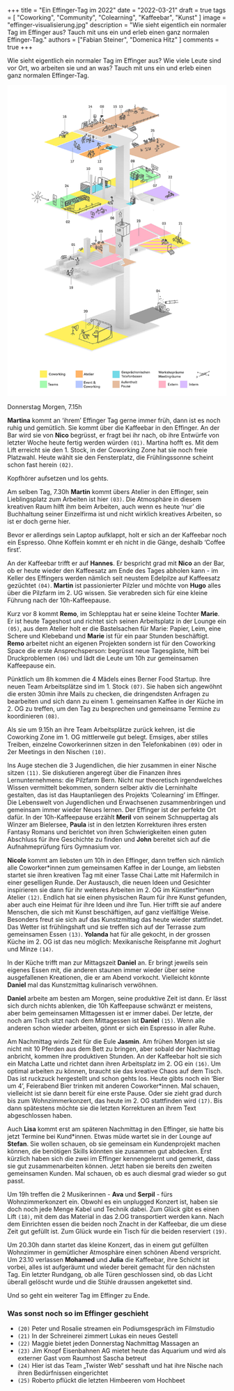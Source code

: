 +++
title = "Ein Effinger-Tag im 2022"
date = "2022-03-21"
draft = true
tags = [ "Coworking", "Community", "Colearning", "Kaffeebar", "Kunst" ]
image = "effinger-visualisierung.jpg"
description = "Wie sieht eigentlich ein normaler Tag im Effinger aus? Tauch mit uns ein und erleb einen ganz normalen Effinger-Tag."
authors = ["Fabian Steiner", "Domenica Hitz" ]
comments = true
+++

<div class="lead">Wie sieht eigentlich ein normaler Tag im Effinger aus? Wie viele Leute sind vor Ort, wo arbeiten sie und an was? Tauch mit uns ein und erleb einen ganz normalen Effinger-Tag.</div>

![Effinger Visualisierung](effinger-visualisierung.jpg)

Donnerstag Morgen, 7.15h

**Martina** kommt an ‘ihrem’ Effinger Tag gerne immer früh, dann ist es noch ruhig und gemütlich. Sie kommt über die Kaffeebar in den Effinger. An der Bar wird sie von **Nico** begrüsst, er fragt bei ihr nach, ob ihre Entwürfe von letzter Woche heute fertig werden würden `(01)`. Martina hofft es. Mit dem Lift erreicht sie den 1. Stock, in der Coworking Zone hat sie noch freie Platzwahl. Heute wählt sie den Fensterplatz, die Frühlingssonne scheint schon fast herein `(02)`.

Kopfhörer aufsetzen und los gehts.

Am selben Tag, 7.30h **Martin** kommt übers Atelier in den Effinger, sein Lieblingsplatz zum Arbeiten ist hier `(03)`. Die Atmosphäre in diesem kreativen Raum hilft ihm beim Arbeiten, auch wenn es heute ‘nur’ die Buchhaltung seiner Einzelfirma ist und nicht wirklich kreatives Arbeiten, so ist er doch gerne hier.

Bevor er allerdings sein Laptop aufklappt, holt er sich an der Kaffeebar noch ein Espresso. Ohne Koffein kommt er eh nicht in die Gänge, deshalb ‘Coffee first’.

An der Kaffeebar trifft er auf **Hannes**. Er bespricht grad mit **Nico** an der Bar, ob er heute wieder den Kaffeesatz am Ende des Tages abholen kann - im Keller des Effingers werden nämlich seit neustem Edelpilze auf Kaffeesatz gezüchtet `(04)`. **Martin** ist passionierter Pilzler und möchte von **Hugo** alles über die Pilzfarm im 2. UG wissen. Sie verabreden sich für eine kleine Führung nach der 10h-Kaffeepause.

Kurz vor 8 kommt **Remo**, im Schlepptau hat er seine kleine Tochter **Marie**. Er ist heute Tageshost und richtet sich seinen Arbeitsplatz in der Lounge ein `(05)`, aus dem Atelier holt er die Bastelsachen für Marie: Papier, Leim, eine Schere und Klebeband und **Marie** ist für ein paar Stunden beschäftigt. **Remo** arbeitet nicht an eigenen Projekten sondern ist für den Coworking Space die erste Ansprechsperson: begrüsst neue Tagesgäste, hilft bei Druckproblemen `(06)` und lädt die Leute um 10h zur gemeinsamen Kaffeepause ein.

Pünktlich um 8h kommen die 4 Mädels eines Berner Food Startup. Ihre neuen Team Arbeitsplätze sind im 1. Stock `(07)`. Sie haben sich angewöhnt die ersten 30min ihre Mails zu checken, die dringendsten Anfragen zu bearbeiten und sich dann zu einem 1. gemeinsamen Kaffee in der Küche im 2. OG zu treffen, um den Tag zu besprechen und gemeinsame Termine zu koordinieren `(08)`.

Als sie um 9.15h an ihre Team Arbeitsplätze zurück kehren, ist die Coworking Zone im 1. OG mittlerweile gut belegt. Emsiges, aber stilles Treiben, einzelne Coworkerinnen sitzen in den Telefonkabinen `(09)` oder in 2er Meetings in den Nischen `(10)`.

Ins Auge stechen die 3 Jugendlichen, die hier zusammen in einer Nische sitzen `(11)`. Sie diskutieren angeregt über die Finanzen ihres Lernunternehmens: die Pilzfarm Bern. Nicht nur theoretisch irgendwelches Wissen vermittelt bekommen, sondern selber aktiv die Lerninhalte gestalten, das ist das Hauptanliegen des Projekts ‘Colearning’ im Effinger. Die Lebenswelt von Jugendlichen und Erwachsenen zusammenbringen und gemeinsam immer wieder Neues lernen. Der Effinger ist der perfekte Ort dafür. In der 10h-Kaffeepause erzählt **Meril** von seinem Schnuppertag als Winzer am Bielersee, **Paula** ist in den letzten Korrekturen ihres ersten Fantasy Romans und berichtet von ihren Schwierigkeiten einen guten Abschluss für ihre Geschichte zu finden und **John** bereitet sich auf die Aufnahmeprüfung fürs Gymnasium vor.

**Nicole** kommt am liebsten um 10h in den Effinger, dann treffen sich nämlich alle Coworker\*innen zum gemeinsamen Kaffee in der Lounge, am liebsten startet sie ihren kreativen Tag mit einer Tasse Chai Latte mit Hafermilch in einer geselligen Runde. Der Austausch, die neuen Ideen und Gesichter inspirieren sie dann für ihr weiteres Arbeiten im 2. OG im Künstler*innen Atelier `(12)`. Endlich hat sie einen physischen Raum für ihre Kunst gefunden, aber auch eine Heimat für ihre Ideen und ihre Tun. Hier trifft sie auf andere Menschen, die sich mit Kunst beschäftigen, auf ganz vielfältige Weise. Besonders freut sie sich auf das Kunstzmittag das heute wieder stattfindet. Das Wetter ist frühlingshaft und sie treffen sich auf der Terrasse zum gemeinsamen Essen `(13)`. **Yolanda** hat für alle gekocht, in der grossen Küche im 2. OG ist das neu möglich: Mexikanische Reispfanne mit Joghurt und Minze `(14)`.

In der Küche trifft man zur Mittagszeit **Daniel** an. Er bringt jeweils sein eigenes Essen mit, die anderen staunen immer wieder über seine ausgefallenen Kreationen, die er am Abend vorkocht. Vielleicht könnte **Daniel** mal das Kunstzmittag kulinarisch verwöhnen.

**Daniel** arbeite am besten am Morgen, seine produktive Zeit ist dann. Er lässt sich durch nichts ablenken, die 10h Kaffeepause schwänzt er meistens, aber beim gemeinsamen Mittagessen ist er immer dabei. Der letzte, der noch am Tisch sitzt nach dem Mittagessen ist **Daniel** `(15)`. Wenn alle anderen schon wieder arbeiten, gönnt er sich ein Espresso in aller Ruhe.

Am Nachmittag wirds Zeit für die Eule **Jasmin**. Am frühen Morgen ist sie nicht mit 10 Pferden aus dem Bett zu bringen, aber sobald der Nachmittag anbricht, kommen ihre produktiven Stunden. An der Kaffeebar holt sie sich ein Matcha Latte und richtet dann ihren Arbeitsplatz im 2. OG ein `(16)`. Um optimal arbeiten zu können, braucht sie das kreative Chaos auf dem Tisch. Das ist ruckzuck hergestellt und schon gehts los. Heute gibts noch ein ‘Bier um 4’, Feierabend Bier trinken mit anderen Coworker*innen. Mal schauen, vielleicht ist sie dann bereit für eine erste Pause. Oder sie zieht grad durch bis zum Wohnzimmerkonzert, das heute im 2. OG stattfinden wird `(17)`. Bis dann spätestens möchte sie die letzten Korrekturen an ihrem Text abgeschlossen haben.

Auch **Lisa** kommt erst am späteren Nachmittag in den Effinger, sie hatte bis jetzt Termine bei Kund*innen. Etwas müde wartet sie in der Lounge auf **Stefan**. Sie wollen schauen, ob sie gemeinsam ein Kundenprojekt machen können, die benötigen Skills könnten sie zusammen gut abdecken. Erst kürzlich haben sich die zwei im Effinger kennengelernt und gemerkt, dass sie gut zusammenarbeiten können. Jetzt haben sie bereits den zweiten gemeinsamen Kunden. Mal schauen, ob es auch diesmal grad wieder so gut passt.

Um 19h treffen die 2 Musikerinnen - **Ava** und **Serpil** - fürs Wohnzimmerkonzert ein. Obwohl es ein unplugged Konzert ist, haben sie doch noch jede Menge Kabel und Technik dabei. Zum Glück gibt es einen Lift `(18)`, mit dem das Material in das 2.OG transportiert werden kann. Nach dem Einrichten essen die beiden noch Znacht in der Kaffeebar, die um diese Zeit gut gefüllt ist. Zum Glück wurde ein Tisch für die beiden reserviert `(19)`.

Um 20.30h dann startet das kleine Konzert, das in einem gut gefüllten Wohnzimmer in gemütlicher Atmosphäre einen schönen Abend verspricht. Um 23.10 verlassen **Mohamed** und **Julia** die Kaffeebar, ihre Schicht ist vorbei, alles ist aufgeräumt und wieder bereit gemacht für den nächsten Tag. Ein letzter Rundgang, ob alle Türen geschlossen sind, ob das Licht überall gelöscht wurde und die Stühle draussen angekettet sind.

Und so geht ein weiterer Tag im Effinger zu Ende.

### Was sonst noch so im Effinger geschieht

* `(20)` Peter und Rosalie streamen ein Podiumsgespräch im Filmstudio
* `(21)` In der Schreinerei zimmert Lukas ein neues Gestell
* `(22)` Maggie bietet jeden Donnerstag Nachmittag Massagen an
* `(23)` Jim Knopf Eisenbahnen AG mietet heute das Aquarium und wird als externer Gast vom Raumhost Sascha betreut
* `(24)` Hier ist das Team „Twister Web“ sesshaft und hat ihre Nische nach ihren Bedürfnissen eingerichtet
* `(25)` Roberto pflückt die letzten Himbeeren vom Hochbeet
